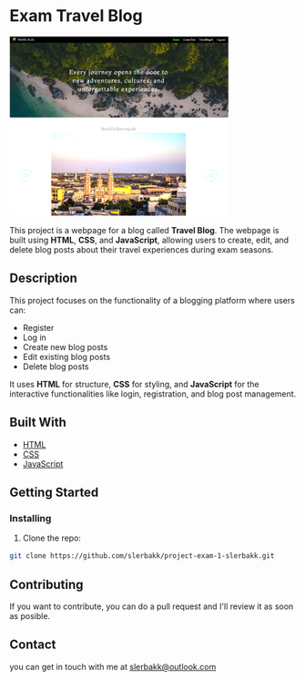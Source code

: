 # Exam Travel Blog

![image](https://github.com/slerbakk/project-exam-1-slerbakk/blob/main/assets/blog.png)

This project is a webpage for a blog called **Travel Blog**. The webpage is built using **HTML**, **CSS**, and **JavaScript**, allowing users to create, edit, and delete blog posts about their travel experiences during exam seasons.

## Description

This project focuses on the functionality of a blogging platform where users can:

- Register
- Log in
- Create new blog posts
- Edit existing blog posts
- Delete blog posts

It uses **HTML** for structure, **CSS** for styling, and **JavaScript** for the interactive functionalities like login, registration, and blog post management.

## Built With

- [HTML](https://developer.mozilla.org/en-US/docs/Web/HTML)
- [CSS](https://developer.mozilla.org/en-US/docs/Web/CSS)
- [JavaScript](https://developer.mozilla.org/en-US/docs/Web/JavaScript)

## Getting Started

### Installing

1. Clone the repo:

```bash
git clone https://github.com/slerbakk/project-exam-1-slerbakk.git
```

## Contributing

If you want to contribute, you can do a pull request and I'll review it as soon as posible.

## Contact

you can get in touch with me at slerbakk@outlook.com
